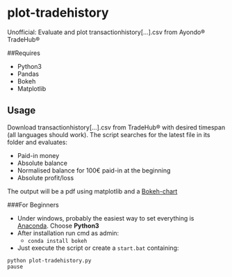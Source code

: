 # plot-tradehistory
Unofficial: Evaluate and plot transactionhistory[…].csv from Ayondo® TradeHub® 

##Requires
- Python3
- Pandas
- Bokeh
- Matplotlib

## Usage
Download transactionhistory[…].csv from TradeHub® with desired timespan (all languages should work).
The script searches for the latest file in its folder and evaluates:
- Paid-in money
- Absolute balance
- Normalised balance for 100€ paid-in at the beginning
- Absolute profit/loss

The output will be a pdf using matplotlib and a [Bokeh-chart](http://bokeh.pydata.org/en/0.11.0/docs/reference/charts.html#timeseries)

###For Beginners
- Under windows, probably the easiest way to set everything is [Anaconda](https://www.continuum.io/downloads). Choose **Python3**
- After installation run cmd as admin:
  - `conda install bokeh`
- Just execute the script or create a `start.bat` containing:
```
python plot-tradehistory.py
pause
```
